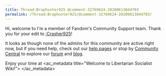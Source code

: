 ```yaml
---
title: Thread:Braphunter925 @comment-32769624-20200613044703
permalink: /Thread:Braphunter925/@comment-32769624-20200613044703/
---
```


Hi, welcome to I'm a member of Fandom's Community Support team. Thank
you for your edit to [:Crasher925](:Crasher925 "wikilink")!

It looks as though none of the admins for this community are active
right now, but if you need help, check out our [help
pages](Help:Contents "wikilink") or stop by [Community
Central](w:c:community:main_page "wikilink") to explore our
[forum](w:forums "wikilink") and [blog](w:sblog "wikilink").

Enjoy your time at
<ac_metadata title="Welcome to Libertarian Socialist Wiki!">
</ac_metadata>